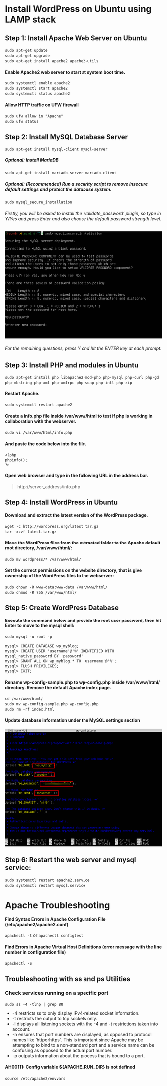 # Install WordPress on Ubuntu using LAMP stack

## Step 1: Install Apache Web Server on Ubuntu

`sudo apt-get update`  
`sudo apt-get upgrade`  
`sudo apt-get install apache2 apache2-utils` 


#### Enable Apache2 web server to start at system boot time.

`sudo systemctl enable apache2`  
`sudo systemctl start apache2`  
`sudo systemctl status apache2`  

#### Allow HTTP traffic on UFW firewall

`sudo ufw allow in "Apache"`  
`sudo ufw status`


## Step 2: Install MySQL Database Server

`sudo apt-get install mysql-client mysql-server`

##### Optional: Install MariaDB

`sudo apt-get install mariadb-server mariadb-client`

##### Optional: (Recommended) Run a security script to remove insecure default settings and protect the database system.

`sudo mysql_secure_installation`

###### Firstly, you will be asked to install the ‘validate_password’ plugin, so type in Y/Yes and press Enter and also choose the default password strength level.

![alt text](https://github.com/chathu5002/WP_using_LAMP_stack/blob/main/Set-MySQL-Root-Password.png?raw=true)

###### For the remaining questions, press Y and hit the ENTER key at each prompt.

## Step 3: Install PHP and modules in Ubuntu

`sudo apt-get install php libapache2-mod-php php-mysql php-curl php-gd php-mbstring php-xml php-xmlrpc php-soap php-intl php-zip`

#### Restart Apache.

`sudo systemctl restart apache2`

#### Create a info.php file inside /var/www/html to test if php is working in collaboration with the webserver.

`sudo vi /var/www/html/info.php`

#### And paste the code below into the file.

```
<?php 
phpinfo();
?>
```

#### Open web browser and type in the following URL in the address bar.

> http://server_address/info.php


## Step 4: Install WordPress in Ubuntu

#### Download and extract the latest version of the WordPress package.

`wget -c http://wordpress.org/latest.tar.gz`  
`tar -xzvf latest.tar.gz`

#### Move the WordPress files from the extracted folder to the Apache default root directory, /var/www/html/:

`sudo mv wordpress/* /var/www/html/`

#### Set the correct permissions on the website directory, that is give ownership of the WordPress files to the webserver:

`sudo chown -R www-data:www-data /var/www/html/`  
`sudo chmod -R 755 /var/www/html/`

## Step 5: Create WordPress Database

#### Execute the command below and provide the root user password, then hit Enter to move to the mysql shell:

`sudo mysql -u root -p`

```
mysql> CREATE DATABASE wp_myblog;
mysql> CREATE USER 'username'@'%' IDENTIFIED WITH mysql_native_password BY 'password';
mysql> GRANT ALL ON wp_myblog.* TO 'username'@'%';
mysql> FLUSH PRIVILEGES;
mysql> EXIT;
```
#### Rename wp-config-sample.php to wp-config.php inside /var/www/html/ directory. Remove the default Apache index page.

`cd /var/www/html/`  
`sudo mv wp-config-sample.php wp-config.php`  
`sudo rm -rf index.html`


#### Update database information under the MySQL settings section 
![alt text](https://github.com/chathu5002/WP_using_LAMP_stack/blob/main/WordPress-MySQL-Settings.png?raw=true)


## Step 6: Restart the web server and mysql service:

`sudo systemctl restart apache2.service`   
`sudo systemctl restart mysql.service`

# Apache Troubleshooting

#### Find Syntax Errors in Apache Configuration File (/etc/apache2/apache2.conf)

`apachectl -t` or `apachectl configtest`

#### Find Errors in Apache Virtual Host Definitions (error message with the line number in configuration file)

`apachectl -S`

## Troubleshooting with ss and ps Utilities

### Check services running on a specific port

`sudo ss -4 -tlnp | grep 80`

- -4 restricts ss to only display IPv4-related socket information.
- -t restricts the output to tcp sockets only.
- -l displays all listening sockets with the -4 and -t restrictions taken into account.
- -n ensures that port numbers are displayed, as opposed to protocol names like ‘httporhttps`. This is important since Apache may be attempting to bind to a non-standard port and a service name can be confusing as opposed to the actual port number.
- -p outputs information about the process that is bound to a port.

#### AH00111: Config variable ${APACHE_RUN_DIR} is not defined

`source /etc/apache2/envvars`
